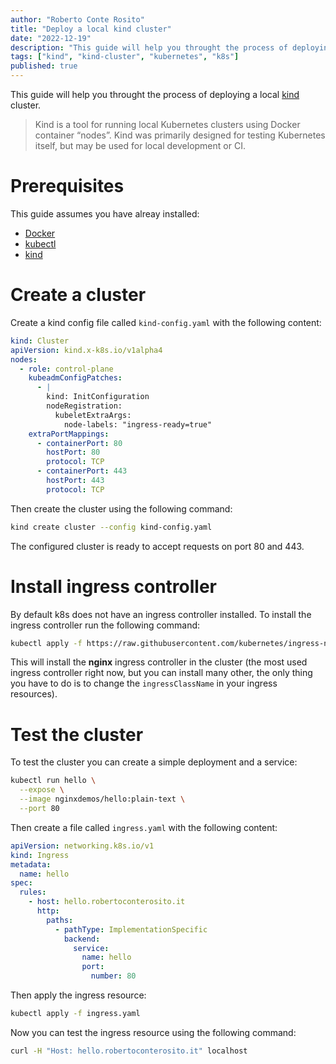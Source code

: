 ```yaml
---
author: "Roberto Conte Rosito"
title: "Deploy a local kind cluster"
date: "2022-12-19"
description: "This guide will help you throught the process of deploying a local kind cluster"
tags: ["kind", "kind-cluster", "kubernetes", "k8s"]
published: true
---
```


This guide will help you throught the process of deploying a local [kind](https://kind.sigs.k8s.io/) cluster.

> Kind is a tool for running local Kubernetes clusters using Docker container “nodes”. Kind was primarily designed for testing Kubernetes itself, but may be used for local development or CI.

# Prerequisites

This guide assumes you have alreay installed:

- [Docker](https://docs.docker.com/get-docker/)
- [kubectl](https://kubernetes.io/docs/tasks/tools/)
- [kind](https://kind.sigs.k8s.io/docs/user/quick-start/#installation)

# Create a cluster

Create a kind config file called `kind-config.yaml` with the following content:

```yaml
kind: Cluster
apiVersion: kind.x-k8s.io/v1alpha4
nodes:
  - role: control-plane
    kubeadmConfigPatches:
      - |
        kind: InitConfiguration
        nodeRegistration:
          kubeletExtraArgs:
            node-labels: "ingress-ready=true"
    extraPortMappings:
      - containerPort: 80
        hostPort: 80
        protocol: TCP
      - containerPort: 443
        hostPort: 443
        protocol: TCP
```

Then create the cluster using the following command:

```bash
kind create cluster --config kind-config.yaml
```

The configured cluster is ready to accept requests on port 80 and 443.

# Install ingress controller

By default k8s does not have an ingress controller installed. To install the ingress controller run the following command:

```bash
kubectl apply -f https://raw.githubusercontent.com/kubernetes/ingress-nginx/master/deploy/static/provider/kind/deploy.yaml
```

This will install the **nginx** ingress controller in the cluster (the most used ingress controller right now, but you can install many other, the only thing you have to do is to change the `ingressClassName` in your ingress resources).

# Test the cluster

To test the cluster you can create a simple deployment and a service:

```bash
kubectl run hello \
  --expose \
  --image nginxdemos/hello:plain-text \
  --port 80
```

Then create a file called `ingress.yaml` with the following content:

```yaml
apiVersion: networking.k8s.io/v1
kind: Ingress
metadata:
  name: hello
spec:
  rules:
    - host: hello.robertoconterosito.it
      http:
        paths:
          - pathType: ImplementationSpecific
            backend:
              service:
                name: hello
                port:
                  number: 80
```

Then apply the ingress resource:

```bash
kubectl apply -f ingress.yaml
```

Now you can test the ingress resource using the following command:

```bash
curl -H "Host: hello.robertoconterosito.it" localhost
```
